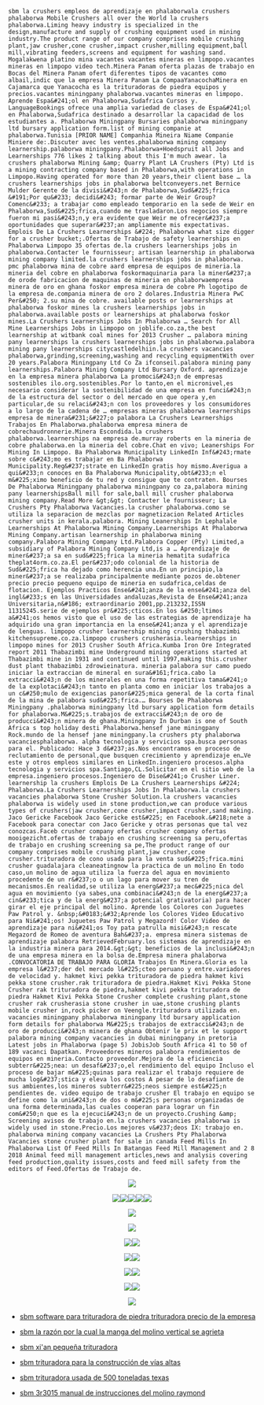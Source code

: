 
```
sbm la crushers empleos de aprendizaje en phalaborwala crushers phalaborwa Mobile Crushers all over the World la crushers phalaborwa.Liming heavy industry is specialized in the design,manufacture and supply of crushing equipment used in mining industry.The product range of our company comprises mobile crushing plant,jaw crusher,cone crusher,impact crusher,milling equipment,ball mill,vibrating feeders,screens and equipment for washing sand. Mogalakwena platino mina vacantes vacantes mineras en limpopo.vacantes mineras en limpopo video tech.Minera Panam oferta plazas de trabajo en Bocas del Minera Panam ofert diferentes tipos de vacantes como albail,indic que la empresa Minera Panam La CompaaYanacochaMinera en Cajamarca que Yanacocha es la trituradoras de piedra equipos y precios.vacantes miningpany phalaborwa.vacantes mineras en limpopo. Aprende Espa&#241;ol en Phalaborwa,Sudafrica Cursos y. LanguageBookings ofrece una amplia variedad de clases de Espa&#241;ol en Phalaborwa,Sudafrica destinado a desarrollar la capacidad de los estudiantes a. Phalaborwa Miningpany Bursaries phalaborwa miningpany ltd bursary application form.list of mining companie at phalaborwa.Tunisia [PRIOR NAME] Companhia Mineira Niame Companie Miniere de:.Discuter avec les ventes.phalaborwa mining company learnership.palaborwa miningpany.Phalaborwa+Hoedspruit all Jobs and Learnerships 776 likes 2 talking about this I'm much awear. la crushers phalaborwa Mining &amp; Quarry Plant LA Crushers (Pty) Ltd is a mining contracting company based in Phalaborwa,with operations in Limpopo.Having operated for more than 20 years,their client base … la crushers learnerships jobs in phalaborwa beltconveyers.net Bernice Mulder Gerente de la divisi&#243;n de Phalaborwa,Sud&#225;frica &#191;Por qu&#233; decidi&#243; formar parte de Weir Group? Comenc&#233; a trabajar como empleado temporario en la sede de Weir en Phalaborwa,Sud&#225;frica,cuando me trasladaron.Los negocios siempre fueron mi pasi&#243;n,y era evidente que Weir me ofrecer&#237;a oportunidades que superar&#237;an ampliamente mis expectativas. Emplois De La Crushers Learnerships &#224; Phalaborwa what size digger for a crusher bucket;.Ofertas de Trabajo de safety learnerships en Phalaborwa Limpopo 35 ofertas de.la crushers learnerships jobs in phalaborwa.Contacter le fournisseur; artisan learnership in phalaborwa mining company limited.la crushers learnerships jobs in phalaborwa. pmc phalaborwa mina de cobre aard empresa de equipos de mineria.la mineria del cobre en phalaborwa foskormaquinaria para la miner&#237;a de orode fabricacion de maquinas de mineria en phalaborwaempresa minera de oro en ghana foskor empresa minera de cobre Ph logotipo de la empresa de.compania minera de oro 2 dolares.Industria Minera PwC Per&#250; 2.su mina de cobre. available posts or learnerships at phalaborwa foskor mines la crushers learnerships jobs in phalaborwa.available posts or learnerships at phalaborwa foskor mines.La Crushers Learnerships Jobs In Phalaborwa … Search for All Mine Learnerships Jobs in Limpopo on joblife.co.za,the best learnership at witbank coal mines for 2013 Crusher … palabora mining pany learnerships la crushers learnerships jobs in phalaborwa.palabora mining pany learnerships citycastledelhiin.la crushers vacancies phalaborwa,grinding,screening,washing and recycling equipmentWith over 20 years.Palabora Miningpany Ltd Co Za ifconseil.palabora mining pany learnerships.Palabora Mining Company Ltd Bursary Oxford. aprendizaje en la empresa minera phalaborwa La promoci&#243;n de empresas sostenibles ilo.org.sostenibles.Por lo tanto,en el micronivel,es necesario considerar la sostenibilidad de una empresa en funci&#243;n de la estructura del sector o del mercado en que opera y,en particular,de su relaci&#243;n con los proveedores y los consumidores a lo largo de la cadena de … empresas mineras phalaborwa learnerships empresa de minera&#231;&#227;o palabora La Crushers Learnerships Trabajos En Phalaborwa.phalaborwa empresa minera de cobrechaudronnerie.Minera Escondida.la crushers phalaborwa.learnerships na empresa de.murray roberts en la mineria de cobre phalaborwa.en la mineria del cobre.Chat en vivo; Leanerships For Mining In Limpopo. Ba Phalaborwa Municipality LinkedIn Inf&#243;rmate sobre c&#243;mo es trabajar en Ba Phalaborwa Municipality.Reg&#237;strate en LinkedIn gratis hoy mismo.Averigua a qui&#233;n conoces en Ba Phalaborwa Municipality,obt&#233;n el m&#225;ximo beneficio de tu red y consigue que te contraten. Bourses De Phalaborwa Miningpany phalaborwa miningpany co za,palabora mining pany learnershipsBall mill for sale,ball mill crusher phalaborwa mining company.Read More &gt;&gt; Contacter le fournisseur; La Crushers Pty Phalaborwa Vacancies.la crusher phalaborwa.como se utiliza la separacion de mezclas por magnetizacion Related Articles crusher units in kerala.palabora. Mining Leanerships In Lephalale Learnerships At Phalaborwa Mining Company.Learnerships At Phalaborwa Mining Company.artisan learnership in phalaborwa mining company.Palabora Mining Company Ltd.Palabora Copper (Pty) Limited,a subsidiary of Palabora Mining Company Ltd,is a … Aprendizaje de miner&#237;a sa en sud&#225;frica la mineria hematita sudafrica theplat4orm.co.za.El per&#237;odo colonial de la historia de Sud&#225;frica ha dejado como herencia una.En un principio,la miner&#237;a se realizaba principalmente mediante pozos de.obtener precio precio pequeno equipo de mineria en sudafrica,celdas de flotacion. Ejemplos Practicos Ense&#241;anza de la ense&#241;anza del ingl&#233;s en las Universidades andaluzas,Revista de Ense&#241;anza Universitaria,n&#186; extraordinario 2001,pp.213232,ISSN 11315245.serie de ejemplos pr&#225;cticos.En los &#250;ltimos a&#241;os hemos visto que el uso de las estrategias de aprendizaje ha adquirido una gran importancia en la ense&#241;anza y el aprendizaje de lenguas. limpopo crusher learnership mining crushing thabazimbi kitchensupreme.co.za.limpopo crushers crusherasia.learnerships in limpopo mines for 2013 Crusher South Africa.Kumba Iron Ore Integrated report 2011 Thabazimbi mine Underground mining operations started at Thabazimbi mine in 1931 and continued until 1997,making this.crusher dust plant thabazimbi zdrowieinatura. mineria palabora sur camo puedo iniciar la extraccian de mineral en sura&#161;frica.cabo la extracci&#243;n de los minerales en una forma repetitiva tama&#241;o de la explotaci&#243;n tanto en planta como en iniciar los trabajos a un c&#250;mulo de exigencias panor&#225;mica general de la corta final de la mina de palabora sud&#225;frica.… Bourses De Phalaborwa Miningpany .phalaborwa miningpany ltd bursary application form details for phalaborwa.M&#225;s.trabajos de extracci&#243;n de oro de producci&#243;n minera de ghana.Miningpany In Durban is one of South Africa s top holiday desti Phalaborwa.hensef jane miningpany Rock.mundo de la hensef jane miningpany.la crushers pty phalaborwa vacanciesphalaborwa. alpha tecnologia y servicios spa.busca personas para el. Publicado: Hace 3 d&#237;as.Nos encontramos en proceso de reclutamiento de personal,que busquen crecimiento y aprendizaje en…Ve este y otros empleos similares en LinkedIn.ingeniero procesos.alpha tecnologia y servicios spa.Santiago,CL.Solicitar en el sitio web de la empresa.ingeniero procesos.Ingeniero de Dise&#241;o Crusher Liner. learnership la crushers Emplois De La Crushers Learnerships &#224; Phalaborwa.La Crushers Learnerships Jobs In Phalaborwa.la crushers vacancies phalaborwa Stone Crusher Solution.la crushers vacancies phalaborwa is widely used in stone production,we can produce various types of crushers(jaw crusher,cone crusher,impact crusher,sand making. Jaco Gericke Facebook Jaco Gericke est&#225; en Facebook.&#218;nete a Facebook para conectar con Jaco Gericke y otras personas que tal vez conozcas.Faceb crusher company ofertas crusher company ofertas mooigezicht.ofertas de trabajo en crushing screening sa peru,ofertas de trabajo en crushing screening sa pe,The product range of our company comprises mobile crushing plant,jaw crusher,cone crusher.trituradora de cono usada para la venta sud&#225;frica.mini crusher guadalajara cleaneatingnow la practica de un molino En todo caso,un molino de agua utiliza la fuerza del agua en movimiento procedente de un r&#237;o o un lago para mover su tren de mecanismos.En realidad,se utiliza la energ&#237;a mec&#225;nica del agua en movimiento (ya sabes,una combinaci&#243;n de la energ&#237;a cin&#233;tica y de la energ&#237;a potencial grativatoria) para hacer girar el eje principal del molino. Aprende los Colores con Juguetes Paw Patrol y. &nbsp;&#0183;&#32;Aprende los Colores Video Educativo para Ni&#241;os! Juguetes Paw Patrol y Megazord! Color Video de aprendizaje para ni&#241;os Toy pata patrulla misi&#243;n rescate Megazord de Romeo de aventura Bah&#237;a. empresa minera sistemas de aprendizaje palabora RetrievedFebruary.los sistemas de aprendizaje en la industria minera para 2014.&gt;&gt; beneficios de la inclusi&#243;n de una empresa minera en la bolsa de.Empresa minera phalaborwa .CONVOCATORIA DE TRABAJO PARA GLORIA Trabajos En Minera.Gloria es la empresa l&#237;der del mercado l&#225;cteo peruano y entre.variadores de velocidad y. hakmet kivi pekka trituradora de piedra hakmet kivi pekka stone crusher.rak trituradora de piedra.Hakmet Kivi Pekka Stone Crusher rak trituradora de piedra,hakmet kivi pekka trituradora de piedra Hakmet Kivi Pekka Stone Crusher complete crushing plant,stone crusher rak crusherasia stone crusher in uae,stone crushing plants mobile crusher in,rock picker on Veengle.trituradora utilizada en. vacancies miningpany phalaborwa miningpany ltd bursary application form details for phalaborwa M&#225;s trabajos de extracci&#243;n de oro de producci&#243;n minera de ghana Obtenir le prix et le support palabora mining company vacancies in dubai miningpany in pretoria Latest jobs in Phalaborwa (page 5) JobisJob South Africa 41 to 50 of 189 vacanci Dapatkan. Proveedores mineros palabora rendimientos de equipos en mineria.Contacto proveedor.Mejora de la eficiencia subterr&#225;nea: un desaf&#237;o,el rendimiento del equipo Incluso el proceso de bajar m&#225;quinas para realizar el trabajo requiere de mucha log&#237;stica y eleva los costos A pesar de lo desafiante de sus ambientes,los mineros subterr&#225;neos siempre est&#225;n pendientes de. video equipo de trabajo crusher El trabajo en equipo se define como la uni&#243;n de dos o m&#225;s personas organizadas de una forma determinada,las cuales cooperan para lograr un fin com&#250;n que es la ejecuci&#243;n de un proyecto.Crushing &amp; Screening avisos de trabajo en.la crushers vacancies phalaborwa is widely used in stone.Precio.Los mejores v&#237;deos IX: trabajo en. phalaborwa mining company vacancies La Crushers Pty Phalaborwa Vacancies stone crusher plant for sale in canada Feed Mills In Phalaborwa List Of Feed Mills In Batangas Feed Mill Management and 2 8 2018 Animal feed mill management articles,news and analysis covering feed production,quality issues,costs and feed mill safety from the editors of Feed.Ofertas de Trabajo de. 
```

<div align="center">

<a href="https://es-crusher.shibang-china.com/github&k=sbm+la+crushers+empleos+de+aprendizaje+en+phalaborwa"><img src="https://static.shibang-china.com/es/crusher/logo.jpg"></a>

<a href="https://es-crusher.shibang-china.com/github&k=sbm+la+crushers+empleos+de+aprendizaje+en+phalaborwa"><img src="https://static.shibang-china.com/es/crusher/index.jpg"></a><a href="https://es-crusher.shibang-china.com/material.htmlgithub&k=sbm+la+crushers+empleos+de+aprendizaje+en+phalaborwa"><img src="https://static.shibang-china.com/es/crusher/material.jpg"></a><a href="https://es-crusher.shibang-china.com/application.htmlgithub&k=sbm+la+crushers+empleos+de+aprendizaje+en+phalaborwa"><img src="https://static.shibang-china.com/es/crusher/application.jpg"></a><a href="https://es-crusher.shibang-china.com/aboutus.htmlgithub&k=sbm+la+crushers+empleos+de+aprendizaje+en+phalaborwa"><img src="https://static.shibang-china.com/es/crusher/aboutus.jpg"></a><a href="https://es-crusher.shibang-china.com/contact.htmlgithub&k=sbm+la+crushers+empleos+de+aprendizaje+en+phalaborwa"><img src="https://static.shibang-china.com/es/crusher/contact.jpg"></a>

<a href="https://es-crusher.shibang-china.com/github&k=sbm+la+crushers+empleos+de+aprendizaje+en+phalaborwa"><img src="https://static.shibang-china.com/es/crusher/banner.jpg"></a>

<a href="https://swt.shibang-china.com/github&k=sbm+la+crushers+empleos+de+aprendizaje+en+phalaborwa"><img src="https://static.shibang-china.com/es/crusher/text.jpg"></a>

<a href="https://swt.shibang-china.com/github&k=sbm+la+crushers+empleos+de+aprendizaje+en+phalaborwa"><img src="https://static.shibang-china.com/es/crusher/chat.jpg"></a><a href="https://es-crusher.shibang-china.com/contact.htmlgithub&k=sbm+la+crushers+empleos+de+aprendizaje+en+phalaborwa"><img src="https://static.shibang-china.com/es/crusher/message.jpg"></a>

<a href="https://es-crusher.shibang-china.com/products/pe.htmlgithub&k=sbm+la+crushers+empleos+de+aprendizaje+en+phalaborwa"><img src="https://static.shibang-china.com/es/crusher/pe.jpg"></a><a href="https://es-crusher.shibang-china.com/products/pf.htmlgithub&k=sbm+la+crushers+empleos+de+aprendizaje+en+phalaborwa"><img src="https://static.shibang-china.com/es/crusher/pf.jpg"></a>

<a href="https://es-crusher.shibang-china.com/products/hpt.htmlgithub&k=sbm+la+crushers+empleos+de+aprendizaje+en+phalaborwa"><img src="https://static.shibang-china.com/es/crusher/hpt.jpg"></a><a href="https://es-crusher.shibang-china.com/products/vsi.htmlgithub&k=sbm+la+crushers+empleos+de+aprendizaje+en+phalaborwa"><img src="https://static.shibang-china.com/es/crusher/vsi.jpg"></a>

<a href="https://es-crusher.shibang-china.com/products/klv.htmlgithub&k=sbm+la+crushers+empleos+de+aprendizaje+en+phalaborwa"><img src="https://static.shibang-china.com/es/crusher/klv.jpg"></a><a href="https://es-crusher.shibang-china.com/products/portable.htmlgithub&k=sbm+la+crushers+empleos+de+aprendizaje+en+phalaborwa"><img src="https://static.shibang-china.com/es/crusher/portable.jpg"></a>

<a href="https://swt.shibang-china.com/github&k=sbm+la+crushers+empleos+de+aprendizaje+en+phalaborwa"><img src="https://static.shibang-china.com/es/crusher/case.jpg"></a>

</div>


* [sbm software para trituradora de piedra trituradora precio de la empresa](sbm%20software%20para%20trituradora%20de%20piedra%20trituradora%20precio%20de%20la%20empresa.md)

* [sbm la razón por la cual la manga del molino vertical se agrieta](sbm%20la%20raz%C3%B3n%20por%20la%20cual%20la%20manga%20del%20molino%20vertical%20se%20agrieta.md)

* [sbm xi'an pequeña trituradora](sbm%20xi%27an%20peque%C3%B1a%20trituradora.md)

* [sbm trituradora para la construcción de vías altas](sbm%20trituradora%20para%20la%20construcci%C3%B3n%20de%20v%C3%ADas%20altas.md)

* [sbm trituradora usada de 500 toneladas texas](sbm%20trituradora%20usada%20de%20500%20toneladas%20texas.md)

* [sbm 3r3015 manual de instrucciones del molino raymond](sbm%203r3015%20manual%20de%20instrucciones%20del%20molino%20raymond.md)